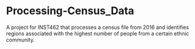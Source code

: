 # Processing-Census_Data
A project for INST462 that processes a census file from 2016 and identifies regions associated with the highest number of people from a certain ethnic community.
